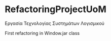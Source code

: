 # RefactoringProjectUoM
Εργασία Τεχνολογίας Συστημάτων Λογισμικού


First refactoring in Window.jar class
